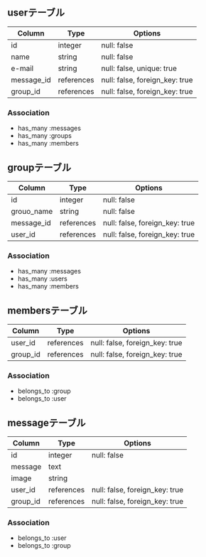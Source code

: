 ## userテーブル

|Column|Type|Options|
|------|----|-------|
|id|integer|null: false
|name|string|null: false
|e-mail|string|null: false, unique: true
|message_id|references|null: false, foreign_key: true|
|group_id|references|null: false, foreign_key: true|

### Association
- has_many :messages
- has_many :groups
- has_many :members


## groupテーブル

|Column|Type|Options|
|------|----|-------|
|id|integer|null: false
|grouo_name|string|null: false
|message_id|references|null: false, foreign_key: true|
|user_id|references|null: false, foreign_key: true|

### Association
- has_many :messages
- has_many :users
- has_many :members


## membersテーブル

|Column|Type|Options|
|------|----|-------|
|user_id|references|null: false, foreign_key: true|
|group_id|references|null: false, foreign_key: true|

### Association
- belongs_to :group
- belongs_to :user


## messageテーブル

|Column|Type|Options|
|------|----|-------|
|id|integer|null: false
|message|text|
|image|string|
|user_id|references|null: false, foreign_key: true|
|group_id|references|null: false, foreign_key: true|

### Association
- belongs_to :user
- belongs_to :group

